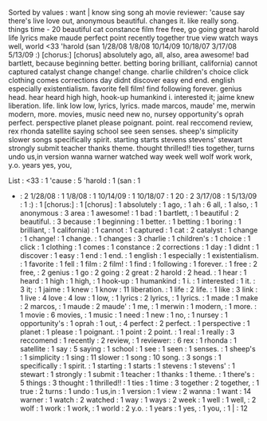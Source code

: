Sorted by values :
want | know sing song ah movie reviewer: 'cause say there's live love out, anonymous beautiful. changes it. like really song. things time - 20 beautiful cat constance film free free, go going great harold life lyrics make maude perfect point recently together true view watch ways well, world &lt;33 'harold (san 1/28/08 1/8/08 10/14/09 10/18/07 3/17/08 5/13/09 :) [chorus:] [chorus] absolutely ago, all, also, area awesome! bad bartlett, because beginning better. betting boring brilliant, california) cannot captured catalyst change change! change. charlie children's choice click clothing comes corrections day didnt discover easy end end. english especially existentialism. favorite fell film! find following forever. genius head. hear heard high high, hook-up humankind i. interested it; jaime knew liberation. life. link low low, lyrics, lyrics. made marcos, maude' me, merwin modern, more. movies, music need new no, nursey opportunity's oprah perfect. perspective planet please poignant. point. real reccomend review, rex rhonda satellite saying school see seen senses. sheep's simplicity slower songs specifically spirit. starting starts stevens stevens' stewart strongly submit teacher thanks theme. thought thrilled!! ties together, turns undo us,in version wanna warner watched way week well wolf work work, y.o. years yes, you, 

List :
&lt;33 : 1
'cause : 5
'harold : 1
(san : 1
- : 2
1/28/08 : 1
1/8/08 : 1
10/14/09 : 1
10/18/07 : 1
20 : 2
3/17/08 : 1
5/13/09 : 1
:) : 1
[chorus:] : 1
[chorus] : 1
absolutely : 1
ago, : 1
ah : 6
all, : 1
also, : 1
anonymous : 3
area : 1
awesome! : 1
bad : 1
bartlett, : 1
beautiful : 2
beautiful. : 3
because : 1
beginning : 1
better. : 1
betting : 1
boring : 1
brilliant, : 1
california) : 1
cannot : 1
captured : 1
cat : 2
catalyst : 1
change : 1
change! : 1
change. : 1
changes : 3
charlie : 1
children's : 1
choice : 1
click : 1
clothing : 1
comes : 1
constance : 2
corrections : 1
day : 1
didnt : 1
discover : 1
easy : 1
end : 1
end. : 1
english : 1
especially : 1
existentialism. : 1
favorite : 1
fell : 1
film : 2
film! : 1
find : 1
following : 1
forever. : 1
free : 2
free, : 2
genius : 1
go : 2
going : 2
great : 2
harold : 2
head. : 1
hear : 1
heard : 1
high : 1
high, : 1
hook-up : 1
humankind : 1
i. : 1
interested : 1
it. : 3
it; : 1
jaime : 1
knew : 1
know : 11
liberation. : 1
life : 2
life. : 1
like : 3
link : 1
live : 4
love : 4
low : 1
low, : 1
lyrics : 2
lyrics, : 1
lyrics. : 1
made : 1
make : 2
marcos, : 1
maude : 2
maude' : 1
me, : 1
merwin : 1
modern, : 1
more. : 1
movie : 6
movies, : 1
music : 1
need : 1
new : 1
no, : 1
nursey : 1
opportunity's : 1
oprah : 1
out, : 4
perfect : 2
perfect. : 1
perspective : 1
planet : 1
please : 1
poignant. : 1
point : 2
point. : 1
real : 1
really : 3
reccomend : 1
recently : 2
review, : 1
reviewer: : 6
rex : 1
rhonda : 1
satellite : 1
say : 5
saying : 1
school : 1
see : 1
seen : 1
senses. : 1
sheep's : 1
simplicity : 1
sing : 11
slower : 1
song : 10
song. : 3
songs : 1
specifically : 1
spirit. : 1
starting : 1
starts : 1
stevens : 1
stevens' : 1
stewart : 1
strongly : 1
submit : 1
teacher : 1
thanks : 1
theme. : 1
there's : 5
things : 3
thought : 1
thrilled!! : 1
ties : 1
time : 3
together : 2
together, : 1
true : 2
turns : 1
undo : 1
us,in : 1
version : 1
view : 2
wanna : 1
want : 14
warner : 1
watch : 2
watched : 1
way : 1
ways : 2
week : 1
well : 1
well, : 2
wolf : 1
work : 1
work, : 1
world : 2
y.o. : 1
years : 1
yes, : 1
you, : 1
| : 12
